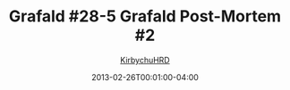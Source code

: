 ---
title: "Grafald #28-5 Grafald Post-Mortem #2"
type: "image"
date: 2013-02-26T00:01:00-04:00
draft: false
categories: ["Grafald"]
image_path: "../img/2013/28-5.png"
alt_text: ""
is_subpage: true
author: "[KirbychuHRD](https://cohost.org/KirbychuHRD)"
---